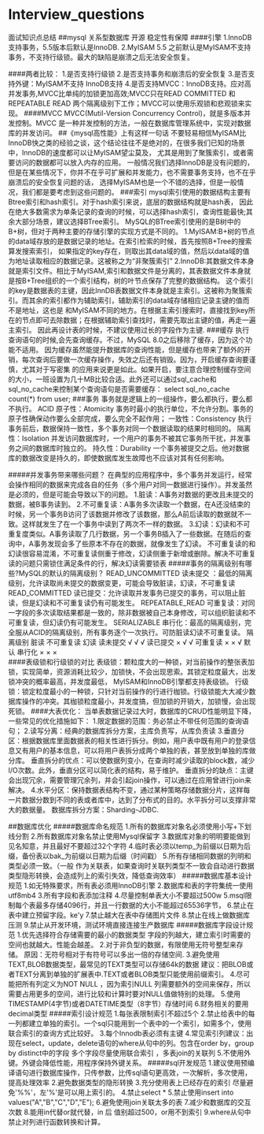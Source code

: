# Interview_questions
面试知识点总结
##mysql
关系型数据库
开源
稳定性有保障
####引擎
1.InnoDB 支持事务，5.5版本后默认是InnoDB.
2.MyISAM 5.5 之前默认是MyISAM不支持事务，不支持行级锁。最大的缺陷是崩溃之后无法安全恢复。

####两者比较：
1.是否支持行级锁
2.是否支持事务和崩溃后的安全恢复
3.是否支持外键：MyISAM不支持 InnoDB支持
4.是否支持MVCC：InnoDB支持。应对高并发事务,MVCC比单纯的加锁更加高效;MVCC只在READ COMMITTED 和 
REPEATABLE READ 两个隔离级别下工作；MVCC可以使用乐观锁和悲观锁来实现。
####MVCC
MVCC(Mutil-Version Concurrency Control)，就是多版本并发控制。MVCC 是一种并发控制的方法，一般在数据库管理系统中，实现对数据库的并发访问。
##《mysql高性能》上有这样一句话
不要轻易相信MyISAM比InnoDB快之类的经验之谈，这个结论往往不是绝对的，在很多我们已知的场景中，InnoDB的速度都可以让MyISAM望尘莫及，
尤其是用到了聚簇索引，或者需要访问的数据都可以放入内存的应用。
一般情况我们选择InnoDB是没有问题的，但是在某些情况下，你并不在乎可扩展和并发能力，也不需要事务支持，也不在乎崩溃后的安全恢复问题的话，
选择MyISAM也是一个不错的选择，但是一般情况，我们都是要考虑到这些问题的。
###索引
mysql索引使用的数据结构主要有Btree索引和hash索引。对于hash索引来说，底层的数据结构就是hash表，
因此在绝大多数需求为单条记录的查询的时候，可以选择hash索引，查询性能最快;其余大部分场景，建议选择BTree索引。
MySQL的BTree索引使用的是B树中的B+树，但对于两种主要的存储引擎的实现方式是不同的。
1.MyISAM:B+树的节点的data域存放的是数据记录的地址。在索引检索的时候，首先按照B+Tree的搜索算发搜索索引，
如果指定的key存在，则取出其data域的值，然后以data域的值为地址读取相应的数据记录。这被称之为“非聚簇索引”
2.InnoDB:其数据文件本身就是索引文件。相比于MyISAM,索引和数据文件是分离的，其表数据文件本身就是按B+Tree组织的一个索引结构，树的叶节点保存了完整的数据结构。
这个索引的key是数据表的主键，因此InnDB表数据文件本身就是主索引。这被称为聚簇索引。而其余的索引都作为辅助索引，辅助索引的data域存储相应记录主键的值而不是地址，这也是
和MyISAM不同的地方。在根据主索引搜索时，直接找到key所在的节点即可去除数据；在根据辅助索引查找时，需要先取出主键的值，再走一遍主索引。
因此再设计表的时候，不建议使用过长的字段作为主键.
###缓存
执行查询语句的时候,会先查询缓存。不过，MySQL 8.0之后移除了缓存，因为这个功能不适用。
因为缓存虽然能提升数据库的查询性能，但是缓存也带来了额外的开销，每次查询后要做一次缓存操作，失效之后还有销毁。因为，开启缓存查询要谨慎，尤其对于写密集
的应用来说更是如此。如果开启，要注意合理控制缓存空间的大小，一班设置为几十MB比较合适。此外还可以通过sql_cache和sql_no_cache来控制某个查询语句是否需要缓存：
select sql_no_cache count(*) from user;
###事务
事务就是逻辑上的一组操作，要么都执行，要么都不执行。
ACID 
原子性：Atomicity 事务时最小的执行单位，不允许分割。事务的原子性确保动作要么全部完成，要么完全不起作用；
一致性：Consistency 执行事务前后，数据保持一致性，多个事务对同一个数据读取的结果时相同的。
隔离性：Isolation 并发访问数据库时，一个用户的事务不被其它事务所干扰，并发事务之间的数据库时独立的。
持久性：Durability 一个事务被提交之后。他对数据库的数据改变是持久的，即使数据库发生故障也不应该对其有任何影响。

#####并发事务带来哪些问题？
在典型的应用程序中，多个事务并发运行，经常会操作相同的数据来完成各自的任务（多个用户对同一数据进行操作）。并发虽然是必须的，但是可能会导致以下的问题。
1.脏读：A事务对数据的更改且未提交的数据，被B事务读到。
2.不可重复读：A事务多次读取一个数据，在A还没结束的时候，另一个事务B访问了该数据并修改了该数据，那么A前后读取的数据就不一致。这样就发生了在一个事务中读到了两次不一样的数据。
3.幻读：幻读和不可重复度类似。A事务读取了几行数据，另一个事务B插入了一些数据。在随后的查询中，A事务发现会多了些原本不存在的数据，就像发生了幻读。
不可重复读的和幻读很容易混淆，不可重复读侧重于修改，幻读侧重于新增或删除。解决不可重复读的问题只需锁住满足条件的行，解决幻读需要锁表
#####事务的隔离级别有哪些?MySQL的默认的隔离级别？
READ_UNCOMMITTED 读未提交 ：最低的隔离级别，允许读取尚未提交的数据变更，可能会导致脏读，幻读，不可重复读
READ_COMMITTED   读已提交：允许读取并发事务已提交的事务，可以阻止脏读，但是幻读和不可重复读仍有可能发生。
REPEATABLE_READ  可重复读：对同一字段的多次读取结果都是一致的，除非数据被自己本身修改，可以组织脏读和不可重复读，但幻读仍有可能发生。
SERIALIZABLE     串行化：最高的隔离级别，完全服从ACID的隔离级别，所有事务逐个一次执行。可防脏读幻读不可重复读。
隔离级别         脏读           不可重复读       幻读
读未提交          √             √               √
读已提交          ×             √               √
可重复读          ×             ×               √        默认
串行化            ×             ×               ×  
####表级锁和行级锁的对比
表级锁：颗粒度大的一种锁，对当前操作的整张表加锁，实现简单，资源消耗比较少，加锁快，不会出现思索。其锁定粒度最大，出发锁冲突的概率最高，并发度最低，
MyISAM和InnoDB引擎都支持表级锁。
行级锁：锁定粒度最小的一种锁，只针对当前操作的行进行枷锁。行级锁能大大减少数据库操作的冲突。其枷锁粒度最小，并发度搞，但加锁的开销大，加锁慢，会出现死锁。
####大表优化：
当单表数据记录过大时，数据库的CRUD性能明显下降，一些常见的优化措施如下：
1.限定数据的范围：务必禁止不带任何范围的查询语句；
2.读写分离：经典的数据库拆分方案，主库负责写，从库负责读
3.垂直分区：根据数据库里面数据表的相关性进行拆分。例如，用户表中既有用户的登录信息又有用户的基本信息，可以将用户表拆分成两个单独的表，甚至放到单独的库做分库。
垂直拆分的优点：可以使数据列变小，在查询时减少读取的block数，减少I/O次数。此外，垂直分区可以简化表的结构，易于维护。
垂直拆分的缺点：主键会出现冗余，需要管理冗余列，并会引起join操作，可以通过在应用曾进行join来解决。
4.水平分区：保持数据表结构不变，通过某种策略存储数据分片，这样每一片数据分数到不同的表或者库中，达到了分布式的目的。水平拆分可以支撑非常大的数据量。
数据库拆分方案：Sharding-JDBC.


##数据库优化
#####数据库命名规范
1.所有的数据库对象名必须使用小写+下划线分割
2.所有数据库对象名禁止使用Mysql保留字
3.数据库对象的明明要能做到见名知意，并且最好不要超过32个字符
4.临时表必须以temp_为前缀以日期为后缀，备份表以bak_为前缀以日期为后缀（时间戳）
5.所有存储相同数据的列明和类型必须一致。（一般 作为关联表，如果查询时关联列类型不一致会自动进行数据类型隐形转换，会造成列上的索引失效，降低查询效率）
#####数据库基本设计规范
1.如无特殊要求，所有表必须用InnoDB引擎
2.数据库和表的字符集统一使用utf8mb4
3.所有字段和表添加注释
4.尽量控制单表大小不要超过500w
5.msql限制每个表最多存储4096行，并且一行数据的大小不能超过65536字节，
6.禁止在表中建立预留字段。ke'y
7.禁止越大在表中存储图片文件
8.禁止在线上做数据库压测
9.禁止从开发环境，测试环境直接连接生产数据库
#####数据库字段设计规范
1.优先选择符合存储需要的最小的数据类型 字段的列越大，建立索引时需要的空间也就越大。性能会越差。
2.对于非负型的数据，有限使用无符号整型来存储。 原因：无符号相对于有符号可以多出一倍的存储空间.
3.避免使用TEXT,BLOB数据类型，最常见的TEXT类型可以存储64k的数据  建议：把BLOB或者TEXT分离到单独的扩展表中.TEXT或者BLOB类型只能使用前缀索引。
4.尽可能把所有列定义为NOT NULL ，因为索引NULL 列需要额外的空间来保存，所以需要占用更多的空间，进行比较和计算时要对NULL值做特别的处理。
5.使用TIMESTAMP(4字节)或者DATETIME类型（8字节）存储时间
6.财务相关的要用decimal类型
#####索引设计规范
1.每张表限制索引不超过5个
2.禁止给表中的每一列都建立单独的索引。一个sql只能用到一个表中的一个索引，如需多个，使用联合索引的查询方式比较好。
3.每个Innodb表必须有主键
4.常见索引列建议：出现在select，update，delete语句的where从句中的列。包含在order by，group by distinct中的字段 多个字段尽量使用联合索引 ，多表join的关联列
5.不使用外键。外键会降低性能，用程序保持外键关系。
#####sql开发规范
1.建议使用预编译语句进行数据库操作，只传参数，比传sql语句更高效，一次解析，多次使用，提高处理效率
2.避免数据类型的隐形转换
3.充分使用表上已经存在的索引 尽量避免'%%'，左'%'是可以用上索引的。
4.禁止select * 
5.禁止使用insert into values("A","B","C","D","E");
6.避免使用join关联太多的表
7.减少和数据库的交互次数
8.能用in代替or就代替，in 后 值别超过500，or用不到索引
9.where从句中禁止对列进行函数转换和计算。

